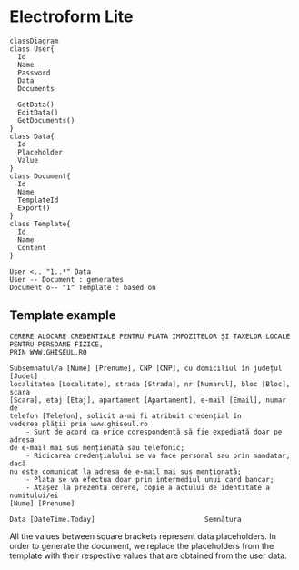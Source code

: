 # Electroform Lite

```mermaid
classDiagram
class User{
  Id
  Name
  Password
  Data
  Documents

  GetData()
  EditData()
  GetDocuments()
}
class Data{
  Id
  Placeholder
  Value
}
class Document{
  Id
  Name
  TemplateId
  Export()
}
class Template{
  Id
  Name
  Content
}

User <.. "1..*" Data
User -- Document : generates
Document o-- "1" Template : based on
```

## Template example

```
CERERE ALOCARE CREDENTIALE PENTRU PLATA IMPOZITELOR ȘI TAXELOR LOCALE
PENTRU PERSOANE FIZICE,
PRIN WWW.GHISEUL.RO

Subsemnatul/a [Nume] [Prenume], CNP [CNP], cu domiciliul în județul [Judet]
localitatea [Localitate], strada [Strada], nr [Numarul], bloc [Bloc], scara
[Scara], etaj [Etaj], apartament [Apartament], e-mail [Email], numar de
telefon [Telefon], solicit a-mi fi atribuit credențial în
vederea plății prin www.ghiseul.ro
	- Sunt de acord ca orice corespondență să fie expediată doar pe adresa
de e-mail mai sus menționată sau telefonic;
	- Ridicarea credențialului se va face personal sau prin mandatar, dacă
nu este comunicat la adresa de e-mail mai sus menționată;
	- Plata se va efectua doar prin intermediul unui card bancar;
	- Atașez la prezenta cerere, copie a actului de identitate a numitului/ei
[Nume] [Prenume]

Data [DateTime.Today]							Semnătura
```

All the values between square brackets represent data placeholders. In order to generate the document, we replace the placeholders from the template with their respective values that are obtained from the user data.
